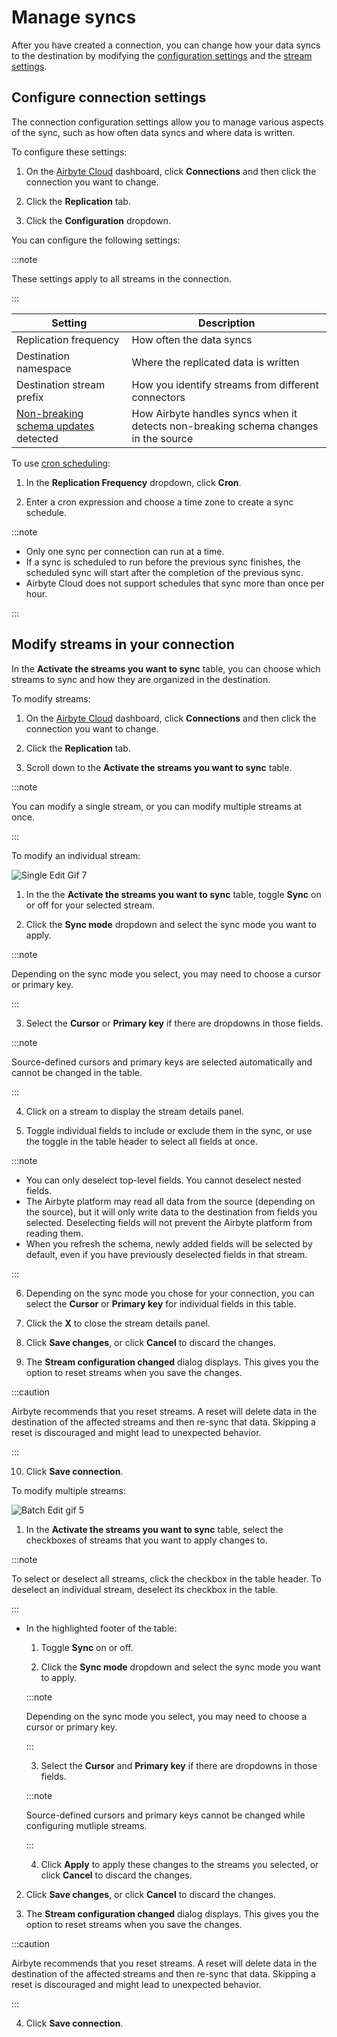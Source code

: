 # Manage syncs

After you have created a connection, you can change how your data syncs to the destination by modifying the [configuration settings](#configure-connection-settings) and the [stream settings](#modify-streams-in-your-connection).

## Configure connection settings

The connection configuration settings allow you to manage various aspects of the sync, such as how often data syncs and where data is written. 

To configure these settings:

1. On the [Airbyte Cloud](http://cloud.airbyte.com) dashboard, click **Connections** and then click the connection you want to change. 

2. Click the **Replication** tab.

3. Click the **Configuration** dropdown.

You can configure the following settings:

:::note

These settings apply to all streams in the connection.

:::

| Setting                              | Description                                                                         |
|--------------------------------------|-------------------------------------------------------------------------------------|
| Replication frequency                | How often the data syncs                                                            |
| Destination namespace                | Where the replicated data is written                                                |
| Destination stream prefix            | How you identify streams from different connectors                                  |
| [Non-breaking schema updates](https://docs.airbyte.com/cloud/managing-airbyte-cloud/manage-schema-changes/#review-non-breaking-schema-changes) detected | How Airbyte handles syncs when it detects non-breaking schema changes in the source |

To use [cron scheduling](http://www.quartz-scheduler.org/documentation/quartz-2.3.0/tutorials/crontrigger.html):

1. In the **Replication Frequency** dropdown, click **Cron**. 

2. Enter a cron expression and choose a time zone to create a sync schedule.

:::note

* Only one sync per connection can run at a time. 
* If a sync is scheduled to run before the previous sync finishes, the scheduled sync will start after the completion of the previous sync.
* Airbyte Cloud does not support schedules that sync more than once per hour. 

:::

## Modify streams in your connection

In the **Activate the streams you want to sync** table, you can choose which streams to sync and how they are organized in the destination.

To modify streams:

1. On the [Airbyte Cloud](http://cloud.airbyte.com) dashboard, click **Connections** and then click the connection you want to change.   

2. Click the **Replication** tab.

3. Scroll down to the **Activate the streams you want to sync** table.

:::note

You can modify a single stream, or you can modify multiple streams at once.

:::

To modify an individual stream:

![Single Edit Gif 7](https://user-images.githubusercontent.com/106352739/187313088-85c61a6d-1025-45fa-b14e-a7fe86defea4.gif)

1. In the the **Activate the streams you want to sync** table, toggle **Sync** on or off for your selected stream.

2. Click the **Sync mode** dropdown and select the sync mode you want to apply.

:::note 
    
Depending on the sync mode you select, you may need to choose a cursor or primary key.

:::

3. Select the **Cursor** or **Primary key** if there are dropdowns in those fields.

:::note

Source-defined cursors and primary keys are selected automatically and cannot be changed in the table.

:::

4. Click on a stream to display the stream details panel.

5. Toggle individual fields to include or exclude them in the sync, or use the toggle in the table header to select all fields at once.

:::note

* You can only deselect top-level fields. You cannot deselect nested fields.
* The Airbyte platform may read all data from the source (depending on the source), but it will only write data to the destination from fields you selected. Deselecting fields will not prevent the Airbyte platform from reading them.
* When you refresh the schema, newly added fields will be selected by default, even if you have previously deselected fields in that stream.

:::

6. Depending on the sync mode you chose for your connection, you can select the **Cursor** or **Primary key** for individual fields in this table. 

7. Click the **X** to close the stream details panel.

8. Click **Save changes**, or click **Cancel** to discard the changes.

9. The **Stream configuration changed** dialog displays. This gives you the option to reset streams when you save the changes.

:::caution

Airbyte recommends that you reset streams. A reset will delete data in the destination of the affected streams and then re-sync that data. Skipping a reset is discouraged and might lead to unexpected behavior.

:::

10. Click **Save connection**.

To modify multiple streams:

![Batch Edit gif 5](https://user-images.githubusercontent.com/106352739/187312110-d16b4f9a-9d43-4b23-b644-b64004f33b58.gif)

1. In the **Activate the streams you want to sync** table, select the checkboxes of streams that you want to apply changes to.

:::note

To select or deselect all streams, click the checkbox in the table header. To deselect an individual stream, deselect its checkbox in the table.

:::

* In the highlighted footer of the table:
    
    1. Toggle **Sync** on or off.

    2. Click the **Sync mode** dropdown and select the sync mode you want to apply.

    :::note 
    
    Depending on the sync mode you select, you may need to choose a cursor or primary key.

    :::

    3. Select the **Cursor** and **Primary key** if there are dropdowns in those fields.

    :::note

    Source-defined cursors and primary keys cannot be changed while configuring mutliple streams.

    :::

    4. Click **Apply** to apply these changes to the streams you selected, or click **Cancel** to discard the changes.

2. Click **Save changes**, or click **Cancel** to discard the changes.

3. The **Stream configuration changed** dialog displays. This gives you the option to reset streams when you save the changes.

:::caution

Airbyte recommends that you reset streams. A reset will delete data in the destination of the affected streams and then re-sync that data. Skipping a reset is discouraged and might lead to unexpected behavior.

:::

4. Click **Save connection**.
